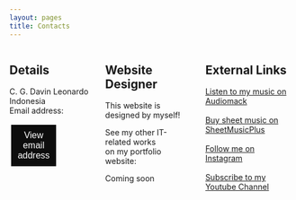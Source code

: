 ```yaml
---
layout: pages
title: Contacts
---
```

<html>
    <style>
        .white-space{
            display: flex;
            justify-content: space-evenly;
        }
        button{
            background-color: #0D0D0D;
            border: solid;
            border-color: white;
            color: white;
            text-align: center;
            text-decoration: none;
            display: inline-block;
            font-size: 16px;
            padding: 10px;
            margin-right: 59px;
        }
        button:hover {
            color: #a1a1a1;
        }
        .details{
            padding-right: 5%;
        }
        .links{
            padding-left: 5%;
        }
        .links a{
            display: block;
        }
        .hide{
            display: none;
        }
        @media screen and (max-width: 600px) {
            .white-space{
                display: block;
            } 
            .contact-form{
                border: none;
            }
            .details{
                padding-left: 5%;
            }
            .designer{
                padding-left: 5%;
            }
        }
    </style>
    <div class="white-space">
        <div class="details">
            <h2>
                Details
            </h2>
        <div class="email" id="email">
            <p>
                C. G. Davin Leonardo<br/>
                Indonesia<br/>
                Email address:
            </p>
            <button class="view" id="view" onclick="reveal()">View email address</button>
        </div>
        <script type="text/javascript" src="Assets/protect.js"></script>
        </div>
        <div class="designer">
            <h2>
                Website Designer
            </h2>
            <p>
                This website is designed by myself!
            </p>
            <p>See my other IT-related works <br/>
                on my portfolio website:</p>
            <a>Coming soon</a>
        </div>
        <div class="links">      
            <h2>
            External Links
            </h2>
            <a href="https://audiomack.com/artist/cgdl" target="_blank">Listen to my music on Audiomack</a><br/>
            <a href="https://www.sheetmusicplus.com/publishers/c-g-davin-leonardo-sheet-music/3016881?isPLP=1" target="_blank">Buy sheet music on SheetMusicPlus</a><br/>
            <a href="https://www.instagram.com/cg_davin/" target="_blank">Follow me on Instagram</a><br/>
            <a href="https://www.youtube.com/channel/UCd75ijWyLkJ8ge_ph2-_UOw" target="_blank">Subscribe to my Youtube Channel</a>
        </div>
    </div>
</html>